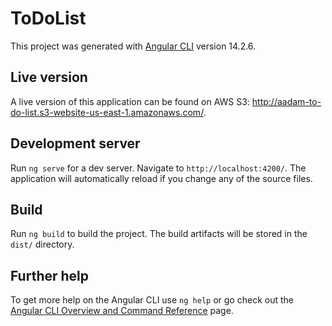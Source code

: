 # ToDoList

This project was generated with [Angular CLI](https://github.com/angular/angular-cli) version 14.2.6.

## Live version

A live version of this application can be found on AWS S3: http://aadam-to-do-list.s3-website-us-east-1.amazonaws.com/.

## Development server

Run `ng serve` for a dev server. Navigate to `http://localhost:4200/`. The application will automatically reload if you change any of the source files.

## Build

Run `ng build` to build the project. The build artifacts will be stored in the `dist/` directory.

## Further help

To get more help on the Angular CLI use `ng help` or go check out the [Angular CLI Overview and Command Reference](https://angular.io/cli) page.
